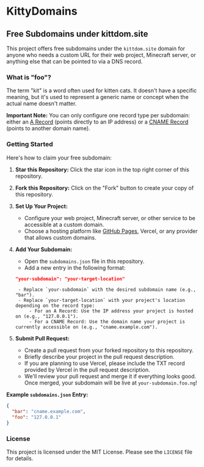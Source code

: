# KittyDomains
## Free Subdomains under kittdom.site

This project offers free subdomains under the `kittdom.site` domain for anyone who needs a custom URL for their web project, Minecraft server, or anything else that can be pointed to via a DNS record.

### What is "foo"?

The term "kit" is a word often used for kitten cats. It doesn't have a specific meaning, but it's used to represent a generic name or concept when the actual name doesn't matter.

**Important Note:** You can only configure one record type per subdomain: either an [A Record](https://foo.ng/a) (points directly to an IP address) or a [CNAME Record](https://foo.ng/cname) (points to another domain name).

### Getting Started

Here's how to claim your free subdomain:

1. **Star this Repository:** Click the star icon in the top right corner of this repository.
2. **Fork this Repository:**  Click on the "Fork" button to create your copy of this repository.
3. **Set Up Your Project:** 
    - Configure your web project, Minecraft server, or other service to be accessible at a custom domain.
    - Choose a hosting platform like [GitHub Pages](https://foo.ng/githubpages), Vercel, or any provider that allows custom domains. 
4. **Add Your Subdomain:**
    - Open the `subdomains.json` file in this repository.
    - Add a new entry in the following format:

    ```json
    "your-subdomain": "your-target-location"
    ```
        - Replace `your-subdomain` with the desired subdomain name (e.g., "bar").
        - Replace `your-target-location` with your project's location depending on the record type:
            - For an A Record: Use the IP address your project is hosted on (e.g., "127.0.0.1"). 
            - For a CNAME Record: Use the domain name your project is currently accessible on (e.g., "cname.example.com").
5. **Submit Pull Request:** 
    - Create a pull request from your forked repository to this repository. 
    - Briefly describe your project in the pull request description.
    - If you are planning to use Vercel, please include the TXT record provided by Vercel in the pull request description.
    - We'll review your pull request and merge it if everything looks good. Once merged, your subdomain will be live at `your-subdomain.foo.ng`!

**Example `subdomains.json` Entry:**

```json
{
  "bar": "cname.example.com",
  "foo": "127.0.0.1"
}
```

### License

This project is licensed under the MIT License.  Please see the `LICENSE` file for details.
